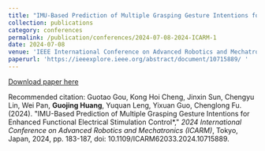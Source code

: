 ```yaml
---
title: "IMU-Based Prediction of Multiple Grasping Gesture Intentions for Enhanced Functional Electrical Stimulation Control* "
collection: publications
category: conferences
permalink: /publication/conferences/2024-07-08-2024-ICARM-1
date: 2024-07-08
venue: 'IEEE International Conference on Advanced Robotics and Mechatronics (ICARM2024), Tokyo, Japan.'
paperurl: 'https://ieeexplore.ieee.org/abstract/document/10715889/ '
---
```

[Download paper here](https://ieeexplore.ieee.org/abstract/document/10715889/ )

Recommended citation: Guotao Gou, Kong Hoi Cheng, Jinxin Sun, Chengyu Lin, Wei Pan, **Guojing Huang**, Yuquan Leng, Yixuan Guo, Chenglong Fu. (2024). "IMU-Based Prediction of Multiple Grasping Gesture Intentions for Enhanced Functional Electrical Stimulation Control*," <i>2024 International Conference on Advanced Robotics and Mechatronics (ICARM)</i>, Tokyo, Japan, 2024, pp. 183-187, doi: 10.1109/ICARM62033.2024.10715889.